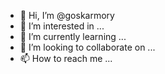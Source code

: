 - 👋 Hi, I’m @goskarmory
- 👀 I’m interested in ...
- 🌱 I’m currently learning ...
- 💞️ I’m looking to collaborate on ...
- 📫 How to reach me ...

<!---
goskarmory/goskarmory is a ✨ special ✨ repository because its `README.md` (this file) appears on your GitHub profile.
You can click the Preview link to take a look at your changes.
--->
